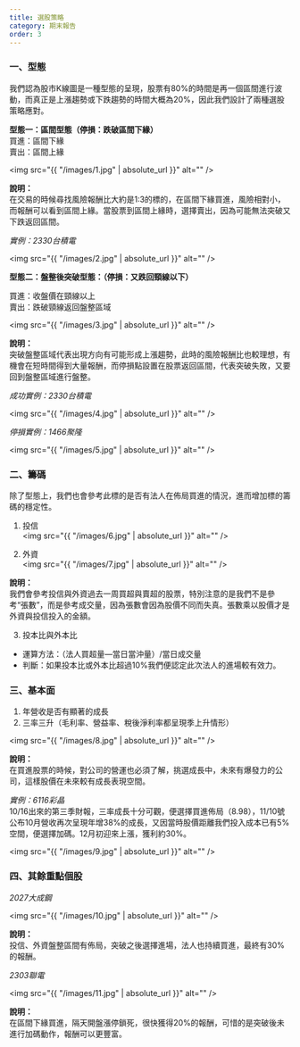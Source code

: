 ```yaml
---
title: 選股策略
category: 期末報告
order: 3
---
```


### 一、型態
我們認為股市K線圖是一種型態的呈現，股票有80%的時間是再一個區間進行波動，而真正是上漲趨勢或下跌趨勢的時間大概為20%，因此我們設計了兩種選股策略應對。

**型態一：區間型態（停損：跌破區間下緣）** <br> 
買進：區間下緣 <br> 
賣出：區間上緣


<span class="image fit"><img src="{{ "/images/1.jpg" | absolute_url }}" alt="" /></span>

**說明：** <br> 
在交易的時候尋找風險報酬比大約是1:3的標的，在區間下緣買進，風險相對小，而報酬可以看到區間上緣。當股票到區間上緣時，選擇賣出，因為可能無法突破又下跌返回區間。

*實例：2330台積電*

<span class="image fit"><img src="{{ "/images/2.jpg" | absolute_url }}" alt="" /></span>

**型態二：盤整後突破型態：（停損：又跌回頸線以下）** <br> 

買進：收盤價在頸線以上<br> 
賣出：跌破頸線返回盤整區域

<span class="image fit"><img src="{{ "/images/3.jpg" | absolute_url }}" alt="" /></span>

**說明：** <br> 
突破盤整區域代表出現方向有可能形成上漲趨勢，此時的風險報酬比也較理想，有機會在短時間得到大量報酬，而停損點設置在股票返回區間，代表突破失敗，又要回到盤整區域進行盤整。<br> 

*成功實例：2330台積電*

<span class="image fit"><img src="{{ "/images/4.jpg" | absolute_url }}" alt="" /></span>

*停損實例：1466聚隆*

<span class="image fit"><img src="{{ "/images/5.jpg" | absolute_url }}" alt="" /></span>

### 二、籌碼
除了型態上，我們也會參考此標的是否有法人在佈局買進的情況，進而增加標的籌碼的穩定性。

1. 投信 <br> 
<span class="image fit"><img src="{{ "/images/6.jpg" | absolute_url }}" alt="" /></span>

2. 外資 <br> 
<span class="image fit"><img src="{{ "/images/7.jpg" | absolute_url }}" alt="" /></span>

**說明：** <br> 
我們會參考投信與外資過去一周買超與賣超的股票，特別注意的是我們不是參考“張數”，而是參考成交量，因為張數會因為股價不同而失真。張數乘以股價才是外資與投信投入的金額。

3. 投本比與外本比 <br> 
- 運算方法：（法人買超量—當日當沖量）/當日成交量 
- 判斷：如果投本比或外本比超過10%我們便認定此次法人的進場較有效力。

### 三、基本面
1. 年營收是否有顯著的成長
2. 三率三升（毛利率、營益率、稅後淨利率都呈現季上升情形）

<span class="image fit"><img src="{{ "/images/8.jpg" | absolute_url }}" alt="" /></span>

**說明：**<br> 
在買進股票的時候，對公司的營運也必須了解，挑選成長中，未來有爆發力的公司，這樣股價在未來較有成長表現空間。

*實例：6116彩晶*<br> 
10/16出來的第三季財報，三率成長十分可觀，便選擇買進佈局（8.98），11/10號公布10月營收再次呈現年增38%的成長，又因當時股價距離我們投入成本已有5%空間，便選擇加碼。12月初迎來上漲，獲利約30%。

<span class="image fit"><img src="{{ "/images/9.jpg" | absolute_url }}" alt="" /></span>

### 四、其餘重點個股

*2027大成鋼*

<span class="image fit"><img src="{{ "/images/10.jpg" | absolute_url }}" alt="" /></span>

**說明：**<br> 
投信、外資盤整區間有佈局，突破之後選擇進場，法人也持續買進，最終有30%的報酬。

*2303聯電* 

<span class="image fit"><img src="{{ "/images/11.jpg" | absolute_url }}" alt="" /></span>

**說明：** <br> 
在區間下緣買進，隔天開盤漲停鎖死，很快獲得20%的報酬，可惜的是突破後未進行加碼動作，報酬可以更豐富。